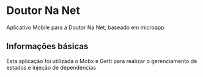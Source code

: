 # Doutor Na Net

Aplicativo Mobile para a Doutor Na Net, baseado em microapp

## Informações básicas

Esta aplicação foi utilizada o Mobx e GetIt para realizar o gerenciamento de estados e injeção de dependencias


